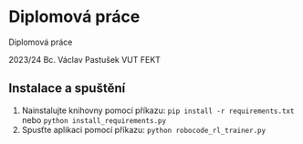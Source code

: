 # Diplomová práce
Diplomová práce

2023/24
Bc. Václav Pastušek
VUT FEKT

## Instalace a spuštění
1. Nainstalujte knihovny pomocí příkazu: `pip install -r requirements.txt` nebo `python install_requirements.py`
2. Spusťte aplikaci pomocí příkazu: `python robocode_rl_trainer.py`